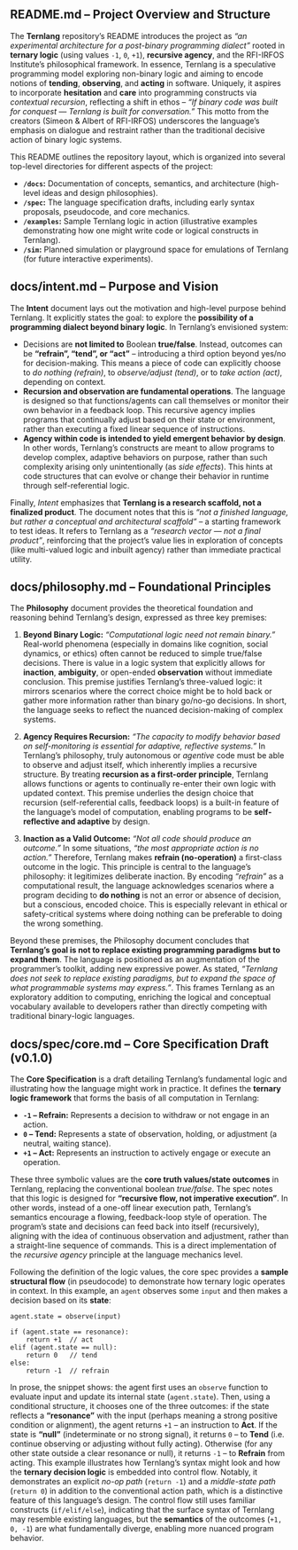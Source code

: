 ## README.md – Project Overview and Structure

The **Ternlang** repository’s README introduces the project as *“an experimental architecture for a post-binary programming dialect”* rooted in **ternary logic** (using values `-1`, `0`, `+1`), **recursive agency**, and the RFI-IRFOS Institute’s philosophical framework. In essence, Ternlang is a speculative programming model exploring non-binary logic and aiming to encode notions of **tending**, **observing**, and **acting** in software. Uniquely, it aspires to incorporate **hesitation** and **care** into programming constructs via *contextual recursion*, reflecting a shift in ethos – *“If binary code was built for conquest — Ternlang is built for conversation.”* This motto from the creators (Simeon & Albert of RFI-IRFOS) underscores the language’s emphasis on dialogue and restraint rather than the traditional decisive action of binary logic systems.

This README outlines the repository layout, which is organized into several top-level directories for different aspects of the project:

* **`/docs`:** Documentation of concepts, semantics, and architecture (high-level ideas and design philosophies).
* **`/spec`:** The language specification drafts, including early syntax proposals, pseudocode, and core mechanics.
* **`/examples`:** Sample Ternlang logic in action (illustrative examples demonstrating how one might write code or logical constructs in Ternlang).
* **`/sim`:** Planned simulation or playground space for emulations of Ternlang (for future interactive experiments).

## docs/intent.md – Purpose and Vision

The **Intent** document lays out the motivation and high-level purpose behind Ternlang. It explicitly states the goal: to explore the **possibility of a programming dialect beyond binary logic**. In Ternlang’s envisioned system:

* Decisions are **not limited to** Boolean **true/false**. Instead, outcomes can be **“refrain”, “tend”, or “act”** – introducing a third option beyond yes/no for decision-making. This means a piece of code can explicitly choose to *do nothing (refrain)*, to *observe/adjust (tend)*, or to *take action (act)*, depending on context.
* **Recursion and observation are fundamental operations**. The language is designed so that functions/agents can call themselves or monitor their own behavior in a feedback loop. This recursive agency implies programs that continually adjust based on their state or environment, rather than executing a fixed linear sequence of instructions.
* **Agency within code is intended to yield emergent behavior by design**. In other words, Ternlang’s constructs are meant to allow programs to develop complex, adaptive behaviors on purpose, rather than such complexity arising only unintentionally (as *side effects*). This hints at code structures that can evolve or change their behavior in runtime through self-referential logic.

Finally, *Intent* emphasizes that **Ternlang is a research scaffold, not a finalized product**. The document notes that this is *“not a finished language, but rather a conceptual and architectural scaffold”* – a starting framework to test ideas. It refers to Ternlang as a *“research vector — not a final product”*, reinforcing that the project’s value lies in exploration of concepts (like multi-valued logic and inbuilt agency) rather than immediate practical utility.

## docs/philosophy.md – Foundational Principles

The **Philosophy** document provides the theoretical foundation and reasoning behind Ternlang’s design, expressed as three key premises:

1. **Beyond Binary Logic:** *“Computational logic need not remain binary.”* Real-world phenomena (especially in domains like cognition, social dynamics, or ethics) often cannot be reduced to simple true/false decisions. There is value in a logic system that explicitly allows for **inaction**, **ambiguity**, or open-ended **observation** without immediate conclusion. This premise justifies Ternlang’s three-valued logic: it mirrors scenarios where the correct choice might be to hold back or gather more information rather than binary go/no-go decisions. In short, the language seeks to reflect the nuanced decision-making of complex systems.

2. **Agency Requires Recursion:** *“The capacity to modify behavior based on self-monitoring is essential for adaptive, reflective systems.”* In Ternlang’s philosophy, truly autonomous or *agentive* code must be able to observe and adjust itself, which inherently implies a recursive structure. By treating **recursion as a first-order principle**, Ternlang allows functions or agents to continually re-enter their own logic with updated context. This premise underlies the design choice that recursion (self-referential calls, feedback loops) is a built-in feature of the language’s model of computation, enabling programs to be **self-reflective and adaptive** by design.

3. **Inaction as a Valid Outcome:** *“Not all code should produce an outcome.”* In some situations, *“the most appropriate action is no action.”* Therefore, Ternlang makes **refrain (no-operation)** a first-class outcome in the logic. This principle is central to the language’s philosophy: it legitimizes deliberate inaction. By encoding *“refrain”* as a computational result, the language acknowledges scenarios where a program deciding to **do nothing** is not an error or absence of decision, but a conscious, encoded choice. This is especially relevant in ethical or safety-critical systems where doing nothing can be preferable to doing the wrong something.

Beyond these premises, the Philosophy document concludes that **Ternlang’s goal is not to replace existing programming paradigms but to expand them**. The language is positioned as an augmentation of the programmer’s toolkit, adding new expressive power. As stated, *“Ternlang does not seek to replace existing paradigms, but to expand the space of what programmable systems may express.”*. This frames Ternlang as an exploratory addition to computing, enriching the logical and conceptual vocabulary available to developers rather than directly competing with traditional binary-logic languages.

## docs/spec/core.md – Core Specification Draft (v0.1.0)

The **Core Specification** is a draft detailing Ternlang’s fundamental logic and illustrating how the language might work in practice. It defines the **ternary logic framework** that forms the basis of all computation in Ternlang:

* **`-1` – Refrain:** Represents a decision to withdraw or not engage in an action.
* **`0` – Tend:** Represents a state of observation, holding, or adjustment (a neutral, waiting stance).
* **`+1` – Act:** Represents an instruction to actively engage or execute an operation.

These three symbolic values are the **core truth values/state outcomes** in Ternlang, replacing the conventional boolean *true/false*. The spec notes that this logic is designed for **“recursive flow, not imperative execution”**. In other words, instead of a one-off linear execution path, Ternlang’s semantics encourage a flowing, feedback-loop style of operation. The program’s state and decisions can feed back into itself (recursively), aligning with the idea of continuous observation and adjustment, rather than a straight-line sequence of commands. This is a direct implementation of the *recursive agency* principle at the language mechanics level.

Following the definition of the logic values, the core spec provides a **sample structural flow** (in pseudocode) to demonstrate how ternary logic operates in context. In this example, an `agent` observes some `input` and then makes a decision based on its **state**:

```ternlang
agent.state = observe(input)

if (agent.state == resonance):
    return +1  // act
elif (agent.state == null):
    return 0   // tend
else:
    return -1  // refrain
```

In prose, the snippet shows: the agent first uses an `observe` function to evaluate input and update its internal state (`agent.state`). Then, using a conditional structure, it chooses one of the three outcomes: if the state reflects a **“resonance”** with the input (perhaps meaning a strong positive condition or alignment), the agent returns `+1` – an instruction to **Act**. If the state is **“null”** (indeterminate or no strong signal), it returns `0` – to **Tend** (i.e. continue observing or adjusting without fully acting). Otherwise (for any other state outside a clear resonance or null), it returns `-1` – to **Refrain** from acting. This example illustrates how Ternlang’s syntax might look and how the **ternary decision logic** is embedded into control flow. Notably, it demonstrates an explicit *no-op path* (`return -1`) and a *middle-state path* (`return 0`) in addition to the conventional action path, which is a distinctive feature of this language’s design. The control flow still uses familiar constructs (`if/elif/else`), indicating that the surface syntax of Ternlang may resemble existing languages, but the **semantics** of the outcomes (`+1, 0, -1`) are what fundamentally diverge, enabling more nuanced program behavior.
